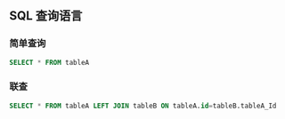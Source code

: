 ## SQL 查询语言 
### 简单查询

``` sql
SELECT * FROM tableA
```

### 联查

``` sql
SELECT * FROM tableA LEFT JOIN tableB ON tableA.id=tableB.tableA_Id
```
